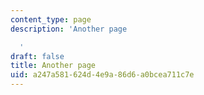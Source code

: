 ```yaml
---
content_type: page
description: 'Another page

  '
draft: false
title: Another page
uid: a247a581-624d-4e9a-86d6-a0bcea711c7e
---
```

